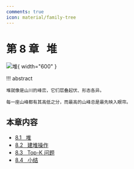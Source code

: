 ```yaml
---
comments: true
icon: material/family-tree
---
```


# 第 8 章 &nbsp; 堆

<div class="center-table" markdown>

![堆](../assets/covers/chapter_heap.jpg){ width="600" }

</div>

!!! abstract

    堆就像是山川的峰峦，它们层叠起伏、形态各异。
    
    每一座山峰都有其高低之分，而最高的山峰总是最先映入眼帘。

## 本章内容

- [8.1 &nbsp; 堆](https://www.hello-algo.com/chapter_heap/heap/)
- [8.2 &nbsp; 建堆操作](https://www.hello-algo.com/chapter_heap/build_heap/)
- [8.3 &nbsp; Top-K 问题](https://www.hello-algo.com/chapter_heap/top_k/)
- [8.4 &nbsp; 小结](https://www.hello-algo.com/chapter_heap/summary/)
